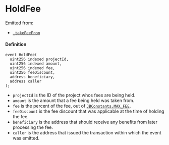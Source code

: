 # HoldFee

Emitted from:

* [`_takeFeeFrom`](/api/contracts/or-abstract/jbpayoutredemptionpaymentterminal/write/-_takefeefrom.md)

#### Definition

```
event HoldFee(
  uint256 indexed projectId,
  uint256 indexed amount,
  uint256 indexed fee,
  uint256 feeDiscount,
  address beneficiary,
  address caller
);
```

* `projectId` is the ID of the project whos fees are being held.
* `amount` is the amount that a fee being held was taken from.
* `fee` is the percent of the fee, out of [`JBConstants.MAX_FEE`](/api/libraries/jbconstants.md).
* `feeDiscount` is the fee discount that was applicable at the time of holding the fee. 
* `beneficiary` is the address that should receive any benefits from later processing the fee.
* `caller` is the address that issued the transaction within which the event was emitted.
